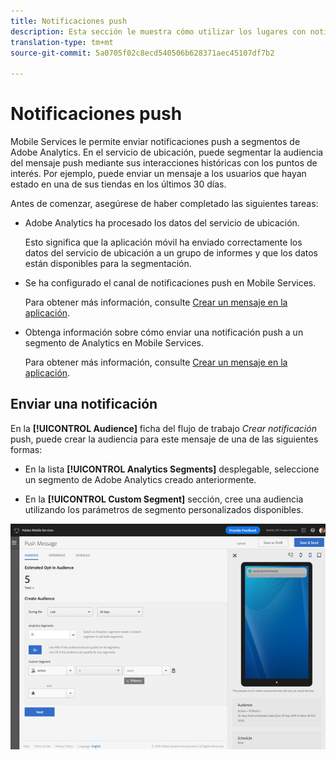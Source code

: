 ```yaml
---
title: Notificaciones push
description: Esta sección le muestra cómo utilizar los lugares con notificaciones push.
translation-type: tm+mt
source-git-commit: 5a0705f02c8ecd540506b628371aec45107df7b2

---
```



# Notificaciones push

Mobile Services le permite enviar notificaciones push a segmentos de Adobe Analytics. En el servicio de ubicación, puede segmentar la audiencia del mensaje push mediante sus interacciones históricas con los puntos de interés. Por ejemplo, puede enviar un mensaje a los usuarios que hayan estado en una de sus tiendas en los últimos 30 días.

Antes de comenzar, asegúrese de haber completado las siguientes tareas:

* Adobe Analytics ha procesado los datos del servicio de ubicación.

   Esto significa que la aplicación móvil ha enviado correctamente los datos del servicio de ubicación a un grupo de informes y que los datos están disponibles para la segmentación.

* Se ha configurado el canal de notificaciones push en Mobile Services.

   Para obtener más información, consulte [Crear un mensaje en la aplicación](https://docs.adobe.com/content/help/en/mobile-services/using/manage-app-settings-ug/configuring-app/prerequisites-push-messaging.html).

* Obtenga información sobre cómo enviar una notificación push a un segmento de Analytics en Mobile Services.

   Para obtener más información, consulte [Crear un mensaje en la aplicación](https://docs.adobe.com/content/help/en/mobile-services/using/messaging-ug/push-messages/t-create-push-message.html).

## Enviar una notificación

En la **[!UICONTROL Audience]** ficha del flujo de trabajo *Crear notificación* push, puede crear la audiencia para este mensaje de una de las siguientes formas:

* En la lista **[!UICONTROL Analytics Segments]** desplegable, seleccione un segmento de Adobe Analytics creado anteriormente.

* En la **[!UICONTROL Custom Segment]** sección, cree una audiencia utilizando los parámetros de segmento personalizados disponibles.

![configuración de un mensaje push](/help/assets/push-set-up.png)
